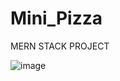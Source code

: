 # Mini_Pizza

MERN STACK PROJECT

![image](https://user-images.githubusercontent.com/64854687/156390092-d05bd0c6-fa24-447b-9c14-0f14fcc57d55.png)

